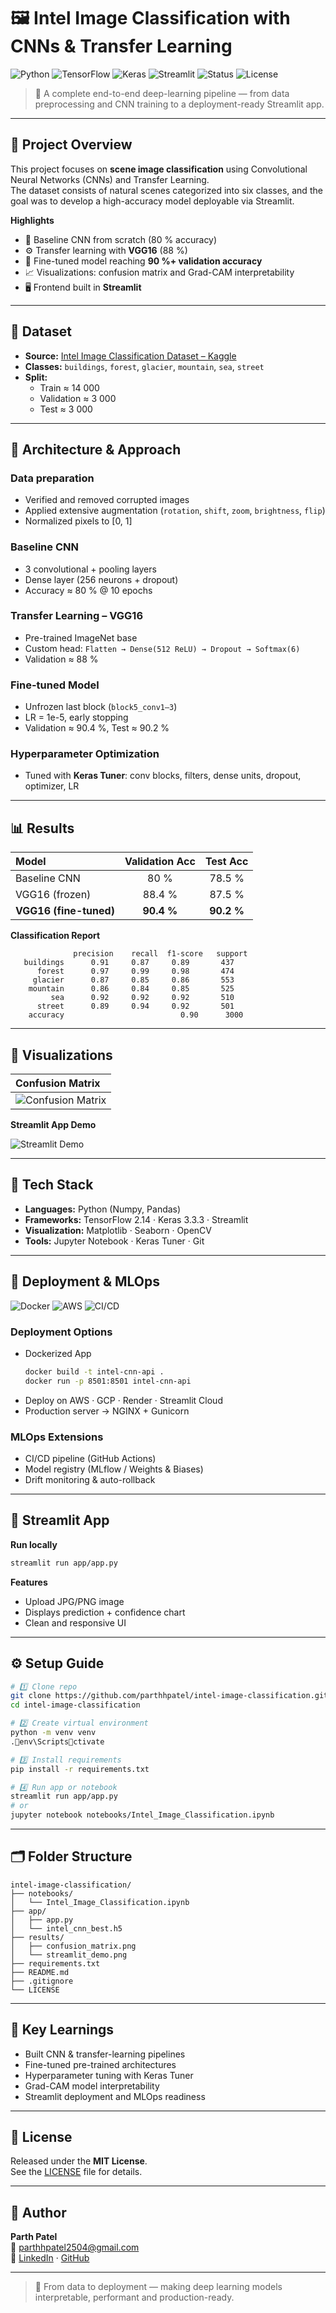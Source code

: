 # 🖼️ Intel Image Classification with CNNs & Transfer Learning

![Python](https://img.shields.io/badge/Python-3.10-blue?logo=python&logoColor=white)
![TensorFlow](https://img.shields.io/badge/TensorFlow-2.14-orange?logo=tensorflow&logoColor=white)
![Keras](https://img.shields.io/badge/Keras-3.3.3-red?logo=keras&logoColor=white)
![Streamlit](https://img.shields.io/badge/Streamlit-App-FF4B4B?logo=streamlit&logoColor=white)
![Status](https://img.shields.io/badge/Project%20Status-Completed-brightgreen)
![License](https://img.shields.io/badge/License-MIT-yellow)

> 🧠 A complete end-to-end deep-learning pipeline — from data preprocessing and CNN training to a deployment-ready Streamlit app.

---

## 📌 Project Overview

This project focuses on **scene image classification** using Convolutional Neural Networks (CNNs) and Transfer Learning.  
The dataset consists of natural scenes categorized into six classes, and the goal was to develop a high-accuracy model deployable via Streamlit.

**Highlights**
- 🧩 Baseline CNN from scratch (80 % accuracy)  
- ⚙️ Transfer learning with **VGG16** (88 %)  
- 🎯 Fine-tuned model reaching **90 %+ validation accuracy**  
- 📈 Visualizations: confusion matrix and Grad-CAM interpretability  
- 🖥️ Frontend built in **Streamlit**

---

## 📂 Dataset

- **Source:** [Intel Image Classification Dataset – Kaggle](https://www.kaggle.com/puneet6060/intel-image-classification)
- **Classes:** `buildings`, `forest`, `glacier`, `mountain`, `sea`, `street`
- **Split:**
  - Train ≈ 14 000  
  - Validation ≈ 3 000  
  - Test ≈ 3 000  

---

## 🧱 Architecture & Approach

### Data preparation
- Verified and removed corrupted images  
- Applied extensive augmentation (`rotation`, `shift`, `zoom`, `brightness`, `flip`)  
- Normalized pixels to [0, 1]

### Baseline CNN
- 3 convolutional + pooling layers  
- Dense layer (256 neurons + dropout)  
- Accuracy ≈ 80 % @ 10 epochs  

### Transfer Learning – VGG16
- Pre-trained ImageNet base  
- Custom head: `Flatten → Dense(512 ReLU) → Dropout → Softmax(6)`  
- Validation ≈ 88 %

### Fine-tuned Model
- Unfrozen last block (`block5_conv1–3`)  
- LR = 1e-5, early stopping  
- Validation ≈ 90.4 %, Test ≈ 90.2 %

### Hyperparameter Optimization
- Tuned with **Keras Tuner**: conv blocks, filters, dense units, dropout, optimizer, LR  

---

## 📊 Results

| Model | Validation Acc | Test Acc |
|:------|:---------------:|:--------:|
| Baseline CNN | 80 % | 78.5 % |
| VGG16 (frozen) | 88.4 % | 87.5 % |
| **VGG16 (fine-tuned)** | **90.4 %** | **90.2 %** |

**Classification Report**

```
              precision    recall  f1-score   support
   buildings      0.91     0.87     0.89       437
      forest      0.97     0.99     0.98       474
     glacier      0.87     0.85     0.86       553
    mountain      0.86     0.84     0.85       525
         sea      0.92     0.92     0.92       510
      street      0.89     0.94     0.92       501
    accuracy                          0.90      3000
```

---

## 📸 Visualizations

| Confusion Matrix |
|:-----------------|
| ![Confusion Matrix](results/Confusion_Matrix.png) |

**Streamlit App Demo**

![Streamlit Demo](results/streamlit_demo.png)

---

## 🧩 Tech Stack
- **Languages:** Python (Numpy, Pandas)  
- **Frameworks:** TensorFlow 2.14 · Keras 3.3.3 · Streamlit  
- **Visualization:** Matplotlib · Seaborn · OpenCV  
- **Tools:** Jupyter Notebook · Keras Tuner · Git  

---

## 🚀 Deployment & MLOps

![Docker](https://img.shields.io/badge/Docker-Ready-blue?logo=docker)
![AWS](https://img.shields.io/badge/AWS-Deployable-232F3E?logo=amazonaws)
![CI/CD](https://img.shields.io/badge/MLOps-GitHub%20Actions-lightgrey?logo=githubactions)

### Deployment Options
- Dockerized App  
  ```bash
  docker build -t intel-cnn-api .
  docker run -p 8501:8501 intel-cnn-api
  ```
- Deploy on AWS · GCP · Render · Streamlit Cloud  
- Production server → NGINX + Gunicorn  

### MLOps Extensions
- CI/CD pipeline (GitHub Actions)  
- Model registry (MLflow / Weights & Biases)  
- Drift monitoring & auto-rollback  

---

## 🎨 Streamlit App

**Run locally**

```bash
streamlit run app/app.py
```

**Features**
- Upload JPG/PNG image  
- Displays prediction + confidence chart  
- Clean and responsive UI  

---

## ⚙️ Setup Guide

```bash
# 1️⃣ Clone repo
git clone https://github.com/parthhpatel/intel-image-classification.git
cd intel-image-classification

# 2️⃣ Create virtual environment
python -m venv venv
.env\Scriptsctivate

# 3️⃣ Install requirements
pip install -r requirements.txt

# 4️⃣ Run app or notebook
streamlit run app/app.py
# or
jupyter notebook notebooks/Intel_Image_Classification.ipynb
```

---

## 🗂️ Folder Structure

```
intel-image-classification/
├── notebooks/
│   └── Intel_Image_Classification.ipynb
├── app/
│   ├── app.py
│   └── intel_cnn_best.h5
├── results/
│   ├── confusion_matrix.png   
│   └── streamlit_demo.png
├── requirements.txt
├── README.md
├── .gitignore
└── LICENSE
```

---

## 🧠 Key Learnings
- Built CNN & transfer-learning pipelines  
- Fine-tuned pre-trained architectures  
- Hyperparameter tuning with Keras Tuner  
- Grad-CAM model interpretability  
- Streamlit deployment and MLOps readiness  

---

## 🧾 License
Released under the **MIT License**.  
See the [LICENSE](LICENSE) file for details.

---

## 👤 Author

**Parth Patel**  
📧 [parthhpatel2504@gmail.com](mailto:parthhpatel2504@gmail.com)  
🔗 [LinkedIn](https://www.linkedin.com/in/parth-patel-8990a9281/) · [GitHub](https://github.com/parth147op)

---

> 🚀 From data to deployment — making deep learning models interpretable, performant and production-ready.
